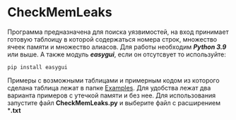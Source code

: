 # CheckMemLeaks

Программа предназначена для поиска уязвимостей, на вход принимает готовую таблоицу в которой содержаться номера строк, множество ячеек памяти и множество алиасов.
Для работы необходим ***Python 3.9*** или выше.
А также модуль ***easygui***, если он отсутсвует то используйте:
```
pip install easygui
```
Примеры с возможными таблицами и примерным кодом из которого сделана таблица лежат в папке [Examples](https://github.com/kosmos30732/CheckMemLeaks/tree/master/CheckMemLeaks/Examples).
Для удобства лежат два варианта примеров с утечкой памяти и без нее.
Для использования запустите файл **CheckMemLeaks.py** и выберите файл с расширением ***.txt**
